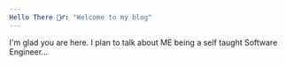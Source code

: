 ```yaml
---
Hello There 🙋‍♂️: "Welcome to my blog"
---
```


I'm glad you are here. I plan to talk about ME being a self taught Software Engineer...

